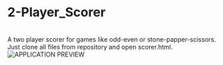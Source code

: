 # 2-Player_Scorer
<br>
A two player scorer for games like odd-even or stone-papper-scissors.
<br>
Just clone all files from repository and open scorer.html.
<br>
<img src="https://repository-images.githubusercontent.com/271060069/08699e80-aaba-11ea-9e08-ba55fd15a8c9" alt="APPLICATION PREVIEW">
